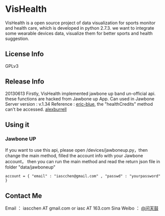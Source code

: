 # VisHealth

VisHealth is a open source project of data visualization for sports monitor and health care, which is developed in python 2.7.3.
we want to integrate some wearable devices data, visualize them for better sports and health suggestion.

## License Info
GPLv3

## Release Info

20130613
Firstly, VisHealth implemented jawbone up band un-official api. these functions are hacked from Jawbone up App.
Can used in Jawbone Server version : v.1.34
Reference : [eric-blue](http://eric-blue.com/2011/11/28/jawbone-up-api-discovery/), the "healthCredits" method can't be accessed. [alexburrell](https://github.com/alexburrell/up-for-status-board])

## Using it

### Jawbone UP
If you want to use this api, please open /devices/jawboneup.py，then change the main method, filled the account info with your Jawbone account， then you can run the main method and read the return json file in folder "data/jawboneup"
```pythont
account = { "email" : "iascchen@gmail.com" , "passwd" : "yourpassword" }
```

## Contact Me
Email ： iascchen AT gmail.com or iasc AT 163.com
Sina Weibo ： [@问天鼓](http://www.weibo.com/u/2090594487)



